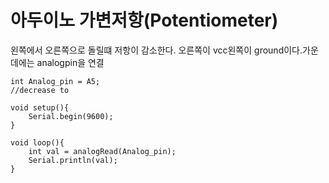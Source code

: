 # 아두이노 가변저항(Potentiometer)

왼쪽에서 오른쪽으로 돌릴떄 저항이 감소한다. 오른쪽이 vcc왼쪽이 ground이다.가운데에는 analogpin을 연결

```
int Analog_pin = A5;
//decrease to 
 
void setup(){
    Serial.begin(9600);
}

void loop(){
    int val = analogRead(Analog_pin);
    Serial.println(val);
}
```
